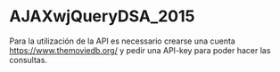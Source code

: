 # AJAXwjQueryDSA_2015
Para la utilización de la API es necessario crearse una cuenta https://www.themoviedb.org/ y pedir una API-key para poder hacer las consultas. 

